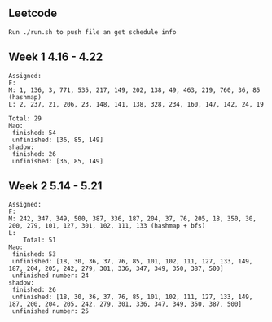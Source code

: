 ## Leetcode
    Run ./run.sh to push file an get schedule info

## Week 1 4.16 - 4.22
    Assigned:
    F:
    M: 1, 136, 3, 771, 535, 217, 149, 202, 138, 49, 463, 219, 760, 36, 85 (hashmap)
    L: 2, 237, 21, 206, 23, 148, 141, 138, 328, 234, 160, 147, 142, 24, 19
 
	Total: 29
	Mao:
	 finished: 54
	 unfinished: [36, 85, 149]
	shadow:
	 finished: 26
	 unfinished: [36, 85, 149]

## Week 2 5.14 - 5.21
    Assigned:
    F: 
    M: 242, 347, 349, 500, 387, 336, 187, 204, 37, 76, 205, 18, 350, 30, 200, 279, 101, 127, 301, 102, 111, 133 (hashmap + bfs)
    L: 
    	Total: 51
	Mao:
	 finished: 53
	 unfinished: [18, 30, 36, 37, 76, 85, 101, 102, 111, 127, 133, 149, 187, 204, 205, 242, 279, 301, 336, 347, 349, 350, 387, 500]
	 unfinished number: 24
	shadow:
	 finished: 26
	 unfinished: [18, 30, 36, 37, 76, 85, 101, 102, 111, 127, 133, 149, 187, 200, 204, 205, 242, 279, 301, 336, 347, 349, 350, 387, 500]
	 unfinished number: 25
